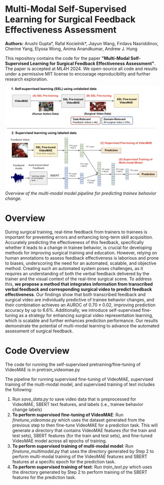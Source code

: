 # Multi-Modal Self-Supervised Learning for Surgical Feedback Effectiveness Assessment

**Authors:** Arushi Gupta\*, Rafal Kocielnik\*, Jiayun Wang, Firdavs Nasriddinov, Cherine Yang, Elyssa Wong, Anima Anandkumar, Andrew J. Hung

This repository contains the code for the paper **"Multi-Modal Self-Supervised Learning for Surgical Feedback Effectiveness Assessment"**. The paper is accepted at ML4H 2024. We open-source all code and results under a permissive MIT license to encourage reproducibility and further research exploration.

![Main Figure](figures/main-figure.png)
*Overview of the multi-modal model pipeline for predicting trainee behavior change.*

# Overview
During surgical training, real-time feedback from trainers to trainees is important for preventing errors and enhancing long-term skill acquisition. Accurately predicting the effectiveness of this feedback, specifically whether it leads to a change in trainee behavior, is crucial for developing methods for improving surgical training and education. However, relying on human annotations to assess feedback effectiveness is laborious and prone to biases, underscoring the need for an automated, scalable, and objective method. Creating such an automated system poses challenges, as it requires an understanding of both the verbal feedback delivered by the trainer and the visual context of the real-time surgical scene. To address this, **we propose a method that integrates information from transcribed verbal feedback and corresponding surgical video to predict feedback effectiveness**. Our findings show that both transcribed feedback and surgical video are individually predictive of trainee behavior changes, and their combination achieves an AUROC of $0.70\pm0.02$, improving prediction accuracy by up to 6.6\%. Additionally, we introduce self-supervised fine-tuning as a strategy for enhancing surgical video representation learning, which is scalable and further enhances prediction performance. Our results demonstrate the potential of multi-modal learning to advance the automated assessment of surgical feedback.

# Code Overview
The code for running the self-supervised pretraining/fine-tuning of VideoMAE is in pretrain_videomae.py

The pipeline for running supervised fine-tuning of VideoMAE, supervised training of the multi-modal model, and supervised training of text includes the following:

1. Run *save_data.py* to save video data that is preprocessed for VideoMAE, SBERT text features, and labels (i.e., trainee behavior change labels)
2. **To perform supervised fine-tuning of VideoMAE**: Run *finetune_videomae.py* which uses the dataset generated from the previous step to then fine-tune VideoMAE for a prediction task. This will generate a directory that contains VideoMAE features (for the train and test sets), SBERT features (for the train and test sets), and fine-tuned VideoMAE model across all epochs of training.
3. **To perform supervised training of multi-modal model**: Run *finetune_multimodal.py* that uses the directory generated by Step 2 to perform multi-modal training of the VideoMAE features and SBERT features at a specific epoch for the prediction task. 
4. **To perform supervised training of text**: Run *train_text.py* which uses the directory generated by Step 2 to perform training of the SBERT features for the prediction task.


